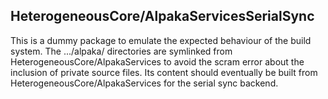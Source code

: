 ## HeterogeneousCore/AlpakaServicesSerialSync

This is a dummy package to emulate the expected behaviour of the build system.
The .../alpaka/ directories are symlinked from HeterogeneousCore/AlpakaServices
to avoid the scram error about the inclusion of private source files.
Its content should eventually be built from HeterogeneousCore/AlpakaServices for
the serial sync backend.
